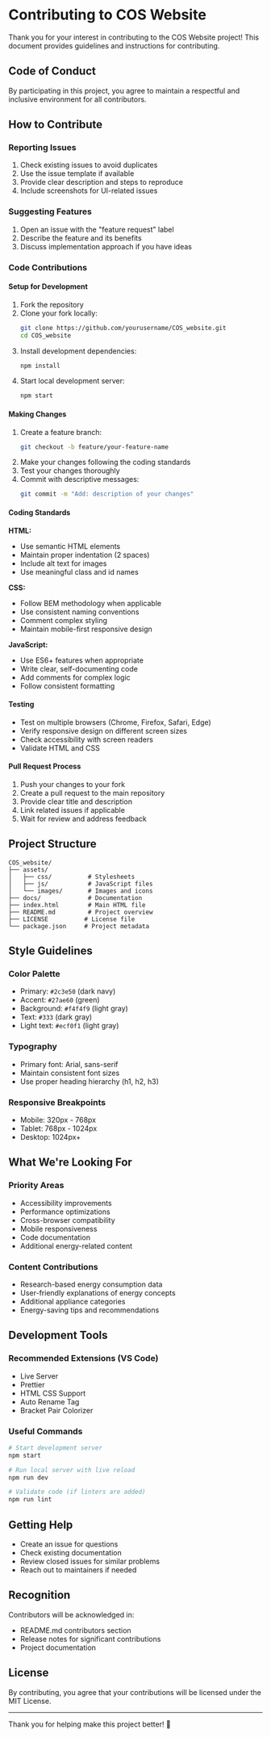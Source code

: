 # Contributing to COS Website

Thank you for your interest in contributing to the COS Website project! This document provides guidelines and instructions for contributing.

## Code of Conduct

By participating in this project, you agree to maintain a respectful and inclusive environment for all contributors.

## How to Contribute

### Reporting Issues
1. Check existing issues to avoid duplicates
2. Use the issue template if available
3. Provide clear description and steps to reproduce
4. Include screenshots for UI-related issues

### Suggesting Features
1. Open an issue with the "feature request" label
2. Describe the feature and its benefits
3. Discuss implementation approach if you have ideas

### Code Contributions

#### Setup for Development
1. Fork the repository
2. Clone your fork locally:
   ```bash
   git clone https://github.com/yourusername/COS_website.git
   cd COS_website
   ```
3. Install development dependencies:
   ```bash
   npm install
   ```
4. Start local development server:
   ```bash
   npm start
   ```

#### Making Changes
1. Create a feature branch:
   ```bash
   git checkout -b feature/your-feature-name
   ```
2. Make your changes following the coding standards
3. Test your changes thoroughly
4. Commit with descriptive messages:
   ```bash
   git commit -m "Add: description of your changes"
   ```

#### Coding Standards

**HTML:**
- Use semantic HTML elements
- Maintain proper indentation (2 spaces)
- Include alt text for images
- Use meaningful class and id names

**CSS:**
- Follow BEM methodology when applicable
- Use consistent naming conventions
- Comment complex styling
- Maintain mobile-first responsive design

**JavaScript:**
- Use ES6+ features when appropriate
- Write clear, self-documenting code
- Add comments for complex logic
- Follow consistent formatting

#### Testing
- Test on multiple browsers (Chrome, Firefox, Safari, Edge)
- Verify responsive design on different screen sizes
- Check accessibility with screen readers
- Validate HTML and CSS

#### Pull Request Process
1. Push your changes to your fork
2. Create a pull request to the main repository
3. Provide clear title and description
4. Link related issues if applicable
5. Wait for review and address feedback

## Project Structure

```
COS_website/
├── assets/
│   ├── css/          # Stylesheets
│   ├── js/           # JavaScript files
│   └── images/       # Images and icons
├── docs/             # Documentation
├── index.html        # Main HTML file
├── README.md         # Project overview
├── LICENSE          # License file
└── package.json     # Project metadata
```

## Style Guidelines

### Color Palette
- Primary: `#2c3e50` (dark navy)
- Accent: `#27ae60` (green)
- Background: `#f4f4f9` (light gray)
- Text: `#333` (dark gray)
- Light text: `#ecf0f1` (light gray)

### Typography
- Primary font: Arial, sans-serif
- Maintain consistent font sizes
- Use proper heading hierarchy (h1, h2, h3)

### Responsive Breakpoints
- Mobile: 320px - 768px
- Tablet: 768px - 1024px
- Desktop: 1024px+

## What We're Looking For

### Priority Areas
- Accessibility improvements
- Performance optimizations
- Cross-browser compatibility
- Mobile responsiveness
- Code documentation
- Additional energy-related content

### Content Contributions
- Research-based energy consumption data
- User-friendly explanations of energy concepts
- Additional appliance categories
- Energy-saving tips and recommendations

## Development Tools

### Recommended Extensions (VS Code)
- Live Server
- Prettier
- HTML CSS Support
- Auto Rename Tag
- Bracket Pair Colorizer

### Useful Commands
```bash
# Start development server
npm start

# Run local server with live reload
npm run dev

# Validate code (if linters are added)
npm run lint
```

## Getting Help

- Create an issue for questions
- Check existing documentation
- Review closed issues for similar problems
- Reach out to maintainers if needed

## Recognition

Contributors will be acknowledged in:
- README.md contributors section
- Release notes for significant contributions
- Project documentation

## License

By contributing, you agree that your contributions will be licensed under the MIT License.

---

Thank you for helping make this project better! 🚀
